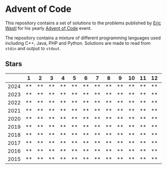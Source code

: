 # Advent of Code

This repository contains a set of solutions to the problems published by [Eric Wastl](https://github.com/topaz) for his
yearly [Advent of Code](https://adventofcode.com/) event.

The repository contains a mixture of different programming languages used including C++, Java, PHP and Python. Solutions
are made to read from `stdin` and output to `stdout`.

## Stars

|      | 1  | 2  | 3  | 4  | 5  | 6  | 7  | 8  | 9  | 10 | 11 | 12 | 13 | 14 | 15 | 16 | 17 | 18 | 19 | 20 | 21 | 22 | 23 | 24 | 25 |
|------|----|----|----|----|----|----|----|----|----|----|----|----|----|----|----|----|----|----|----|----|----|----|----|----|----|
| 2024 | ** | ** | ** | ** | ** | ** | ** | ** | ** | ** | ** | ** | ** | ** | *  | *  | *  | ** | ** | ** | *  | *  |    |    |    |
| 2023 | ** | ** | ** | ** | ** | ** | ** | ** | ** | ** | ** | ** | ** | ** | ** | ** | ** | ** | ** | ** | ** | ** | ** | ** | ** |
| 2022 | ** | ** | ** | ** | ** | ** | ** | ** | ** | ** | ** | ** | ** | ** | ** | ** |    | ** |    | ** | ** | *  | ** | ** | *  |
| 2021 | ** | ** | ** | ** | ** | ** | ** | ** | ** | ** | ** | ** | ** | ** | ** | ** | ** |    |    |    | ** |    |    |    | *  |
| 2020 | ** | ** | ** | ** | ** | ** | ** | ** | ** | ** | ** | ** | ** | ** | ** | ** | ** | ** | *  |    | ** |    | *  |    | *  |
| 2019 | ** | ** | ** | ** | ** | ** | ** | ** | ** | ** | ** | ** | ** | ** | ** | ** | *  |    | *  |    |    | *  |    | *  |    |
| 2018 | ** | ** | ** | ** | ** | ** | ** | ** | ** | ** | ** | ** | ** | ** | ** | ** | ** | ** | *  |    | *  | ** | *  |    | *  |
| 2017 | ** | ** | ** | ** | ** | ** | ** | ** | ** | ** | ** | ** | ** | ** | ** | ** | ** | ** | ** | ** | ** | ** | ** | ** | ** |
| 2016 | ** | ** | ** | ** | ** | ** | ** | ** | ** | ** | ** | ** | ** | ** | ** | ** | ** | ** | ** | ** | ** | ** | ** | ** | ** |
| 2015 | ** | ** | ** | ** | ** | ** | ** | ** | ** | ** | ** | ** | ** | ** | ** | ** | ** | ** | ** | ** | ** | ** | ** | ** | ** |
